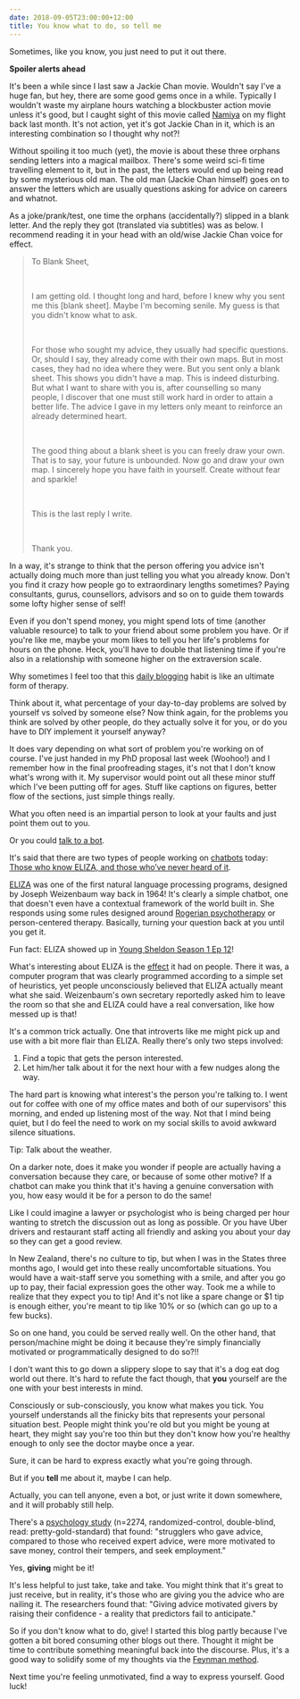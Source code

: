 ```yaml
---
date: 2018-09-05T23:00:00+12:00
title: You know what to do, so tell me
---
```


Sometimes, like you know, you just need to put it out there.

**Spoiler alerts ahead**

It's been a while since I last saw a Jackie Chan movie.
Wouldn't say I've a huge fan, but hey, there are some good gems once in a while.
Typically I wouldn't waste my airplane hours watching a blockbuster action movie unless it's good,
but I caught sight of this movie called [Namiya](https://en.wikipedia.org/wiki/Namiya) on my flight back last month.
It's not action, yet it's got Jackie Chan in it, which is an interesting combination so I thought why not?!

Without spoiling it too much (yet), the movie is about these three orphans sending letters into a magical mailbox.
There's some weird sci-fi time travelling element to it, but in the past, the letters would end up being read by some mysterious old man.
The old man (Jackie Chan himself) goes on to answer the letters which are usually questions asking for advice on careers and whatnot.

As a joke/prank/test, one time the orphans (accidentally?) slipped in a blank letter.
And the reply they got (translated via subtitles) was as below.
I recommend reading it in your head with an old/wise Jackie Chan voice for effect.

> To Blank Sheet,
>
> <br>
>
> I am getting old.
> I thought long and hard, before I knew why you sent me this [blank sheet].
> Maybe I'm becoming senile.
> My guess is that you didn't know what to ask.
>
> <br>
>
> For those who sought my advice, they usually had specific questions.
> Or, should I say, they already come with their own maps.
> But in most cases, they had no idea where they were.
> But you sent only a blank sheet.
> This shows you didn't have a map.
> This is indeed disturbing.
> But what I want to share with you is, after counselling so many people,
> I discover that one must still work hard in order to attain a better life.
> The advice I gave in my letters only meant to reinforce an already determined heart.
>
> <br>
>
> The good thing about a blank sheet is you can freely draw your own.
> That is to say, your future is unbounded.
> Now go and draw your own map.
> I sincerely hope you have faith in yourself.
> Create without fear and sparkle!
>
> <br>
>
> This is the last reply I write.
>
> <br>
>
> Thank you.

In a way, it's strange to think that the person offering you advice isn't actually doing much more than just telling you what you already know.
Don't you find it crazy how people go to extraordinary lengths sometimes?
Paying consultants, gurus, counsellors, advisors and so on to guide them towards some lofty higher sense of self!

Even if you don't spend money, you might spend lots of time (another valuable resource) to talk to your friend about some problem you have.
Or if you're like me, maybe your mom likes to tell you her life's problems for hours on the phone.
Heck, you'll have to double that listening time if you're also in a relationship with someone higher on the extraversion scale.

Why sometimes I feel too that this [daily blogging](https://zieltranslation.wordpress.com/category/daily-writing/) habit is like an ultimate form of therapy.

Think about it, what percentage of your day-to-day problems are solved by yourself vs solved by someone else?
Now think again, for the problems you think are solved by other people, do they actually solve it for you, or do you have to DIY implement it yourself anyway?

It does vary depending on what sort of problem you're working on of course.
I've just handed in my PhD proposal last week (Woohoo!) and I remember how in the final proofreading stages, it's not that I don't know what's wrong with it.
My supervisor would point out all these minor stuff which I've been putting off for ages.
Stuff like captions on figures, better flow of the sections, just simple things really.

What you often need is an impartial person to look at your faults and just point them out to you.

Or you could [talk to a bot](http://psych.fullerton.edu/mbirnbaum/psych101/Eliza.htm).

It's said that there are two types of people working on [chatbots](https://en.wikipedia.org/wiki/Chatbot) today:
[Those who know ELIZA, and those who’ve never heard of it](https://chatbotsmagazine.com/what-marketers-can-learn-from-a-1964-bot-6975871df45d).

[ELIZA](https://en.wikipedia.org/wiki/ELIZA) was one of the first natural language processing programs, designed by Joseph Weizenbaum way back in 1964!
It's clearly a simple chatbot, one that doesn't even have a contextual framework of the world built in.
She responds using some rules designed around [Rogerian psychotherapy](https://en.wikipedia.org/wiki/Person-centered_therapy) or person-centered therapy.
Basically, turning your question back at you until you get it.

Fun fact: ELIZA showed up in [Young Sheldon Season 1 Ep 12](https://en.wikipedia.org/wiki/Young_Sheldon#ep12)!

What's interesting about ELIZA is the [effect](https://en.wikipedia.org/wiki/ELIZA_effect) it had on people.
There it was, a computer program that was clearly programmed according to a simple set of heuristics, yet people unconsciously believed that ELIZA actually meant what she said.
Weizenbaum's own secretary reportedly asked him to leave the room so that she and ELIZA could have a real conversation, like how messed up is that!

It's a common trick actually.
One that introverts like me might pick up and use with a bit more flair than ELIZA.
Really there's only two steps involved:

1. Find a topic that gets the person interested.
2. Let him/her talk about it for the next hour with a few nudges along the way.

The hard part is knowing what interest's the person you're talking to.
I went out for coffee with one of my office mates and both of our supervisors' this morning, and ended up listening most of the way.
Not that I mind being quiet, but I do feel the need to work on my social skills to avoid awkward silence situations.

Tip: Talk about the weather.

On a darker note, does it make you wonder if people are actually having a conversation because they care, or because of some other motive?
If a chatbot can make you think that it's having a genuine conversation with you, how easy would it be for a person to do the same!

Like I could imagine a lawyer or psychologist who is being charged per hour wanting to stretch the discussion out as long as possible.
Or you have Uber drivers and restaurant staff acting all friendly and asking you about your day so they can get a good review.

In New Zealand, there's no culture to tip, but when I was in the States three months ago, I would get into these really uncomfortable situations.
You would have a wait-staff serve you something with a smile, and after you go up to pay, their facial expression goes the other way.
Took me a while to realize that they expect you to tip!
And it's not like a spare change or $1 tip is enough either, you're meant to tip like 10% or so (which can go up to a few bucks).

So on one hand, you could be served really well.
On the other hand, that person/machine might be doing it because they're simply financially motivated or programmatically designed to do so?!!

I don't want this to go down a slippery slope to say that it's a dog eat dog world out there.
It's hard to refute the fact though, that **you** yourself are the one with your best interests in mind.

Consciously or sub-consciously, you know what makes you tick.
You yourself understands all the finicky bits that represents your personal situation best.
People might think you're old but you might be young at heart, they might say you're too thin but they don't know how you're healthy enough to only see the doctor maybe once a year.

Sure, it can be hard to express exactly what you're going through.

But if you **tell** me about it, maybe I can help.

Actually, you can tell anyone, even a bot, or just write it down somewhere, and it will probably still help.

There's a [psychology study](osf.io/yqbs4) (n=2274, randomized-control, double-blind, read: pretty-gold-standard) that found:
"strugglers who gave advice, compared to those who received expert advice, were more motivated to save money, control their tempers, and seek employment."

Yes, **giving** might be it!

It's less helpful to just take, take and take.
You might think that it's great to just receive, but in reality, it's those who are giving you the advice who are nailing it.
The researchers found that:
"Giving advice motivated givers by raising their confidence - a reality that predictors fail to anticipate."

So if you don't know what to do, give!
I started this blog partly because I've gotten a bit bored consuming other blogs out there.
Thought it might be time to contribute something meaningful back into the discourse.
Plus, it's a good way to solidify some of my thoughts via the [Feynman method](https://medium.com/taking-note/learning-from-the-feynman-technique-5373014ad230).

Next time you're feeling unmotivated, find a way to express yourself.
Good luck!
